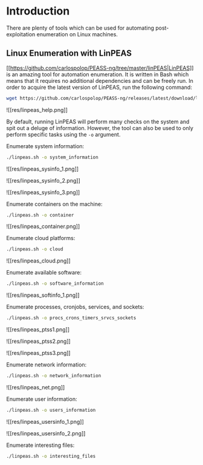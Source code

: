 # Introduction

There are plenty of tools which can be used for automating post-exploitation enumeration on Linux machines.

## Linux Enumeration with LinPEAS

[[https://github.com/carlospolop/PEASS-ng/tree/master/linPEAS|LinPEAS]] is an amazing tool for automation enumeration. It is written in Bash which means that it requires no additional dependencies and can be freely run. In order to acquire the latest version of LinPEAS, run the following command:
```bash
wget https://github.com/carlospolop/PEASS-ng/releases/latest/download/linpeas.sh
```

![[res/linpeas_help.png]]

By default, running LinPEAS will perform many checks on the system and spit out a deluge of information. However, the tool can also be used to only perform specific tasks using the `-o` argument.

Enumerate system information:

```bash
./linpeas.sh -o system_information
```

![[res/linpeas_sysinfo_1.png]]

![[res/linpeas_sysinfo_2.png]]

![[res/linpeas_sysinfo_3.png]]

Enumerate containers on the machine:

```bash
./linpeas.sh -o container
```

![[res/linpeas_container.png]]

Enumerate cloud platforms:

```bash
./linpeas.sh -o cloud
```

![[res/linpeas_cloud.png]]

Enumerate available software:

```bash
./linpeas.sh -o software_information
```

![[res/linpeas_softinfo_1.png]]

Enumerate processes, cronjobs, services, and sockets:

```bash
./linpeas.sh -o procs_crons_timers_srvcs_sockets
```

![[res/linpeas_ptss1.png]]

![[res/linpeas_ptss2.png]]

![[res/linpeas_ptss3.png]]

Enumerate network information:

```bash
./linpeas.sh -o network_information
```

![[res/linpeas_net.png]]

Enumerate user information:

```bash
./linpeas.sh -o users_information
```

![[res/linpeas_usersinfo_1.png]]

![[res/linpeas_usersinfo_2.png]]

Enumerate interesting files:

```bash
./linpeas.sh -o interesting_files
```